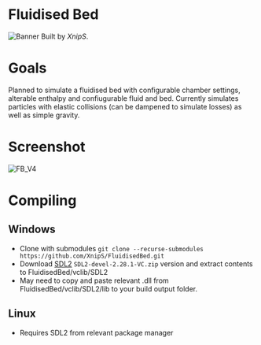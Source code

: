 # Fluidised Bed

![Banner](https://repository-images.githubusercontent.com/663372365/f817217c-a226-4045-9a23-b35badf2d423)
Built by _XnipS_.

# Goals

Planned to simulate a fluidised bed with configurable chamber settings, alterable enthalpy and confiugurable fluid and bed. Currently simulates particles with elastic collisions (can be dampened to simulate losses) as well as simple gravity.

# Screenshot

![FB_V4](https://github.com/XnipS/FluidisedBed/assets/23164022/7512bbcc-5ec6-4a0b-83db-0765c1abae6f)

# Compiling

## Windows

- Clone with submodules `git clone --recurse-submodules https://github.com/XnipS/FluidisedBed.git`
- Download [SDL2](https://github.com/libsdl-org/SDL/releases/latest) `SDL2-devel-2.28.1-VC.zip` version and extract contents to FluidisedBed/vclib/SDL2
- May need to copy and paste relevant .dll from FluidisedBed/vclib/SDL2/lib to your build output folder.

## Linux

- Requires SDL2 from relevant package manager
